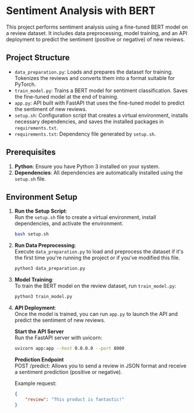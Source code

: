 
# Sentiment Analysis with BERT

This project performs sentiment analysis using a fine-tuned BERT model on a review dataset. It includes data preprocessing, model training, and an API deployment to predict the sentiment (positive or negative) of new reviews.

## Project Structure

- `data_preparation.py`: Loads and prepares the dataset for training. Tokenizes the reviews and converts them into a format suitable for PyTorch.
- `train_model.py`: Trains a BERT model for sentiment classification. Saves the fine-tuned model at the end of training.
- `app.py`: API built with FastAPI that uses the fine-tuned model to predict the sentiment of new reviews.
- `setup.sh`: Configuration script that creates a virtual environment, installs necessary dependencies, and saves the installed packages in `requirements.txt`.
- `requirements.txt`: Dependency file generated by `setup.sh`.

## Prerequisites

1. **Python**: Ensure you have Python 3 installed on your system.
2. **Dependencies**: All dependencies are automatically installed using the `setup.sh` file.

## Environment Setup

1. **Run the Setup Script**:  
   Run the `setup.sh` file to create a virtual environment, install dependencies, and activate the environment.

   ```bash
   bash setup.sh
   ```

2. **Run Data Preprocessing**:  
   Execute `data_preparation.py` to load and preprocess the dataset if it's the first time you're running the project or if you’ve modified this file.

   ```bash
   python3 data_preparation.py
   ```

3. **Model Training**:  
   To train the BERT model on the review dataset, run `train_model.py`:

   ```bash
   python3 train_model.py
   ```

4. **API Deployment**:  
   Once the model is trained, you can run `app.py` to launch the API and predict the sentiment of new reviews.

   **Start the API Server**  
   Run the FastAPI server with uvicorn:

   ```bash
   uvicorn app:app --host 0.0.0.0 --port 8000
   ```

   **Prediction Endpoint**  
   POST /predict: Allows you to send a review in JSON format and receive a sentiment prediction (positive or negative).

   Example request:

   ```json
   {
       "review": "This product is fantastic!"
   }
   ```
